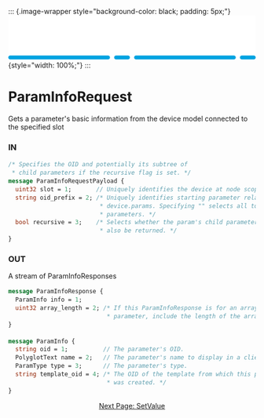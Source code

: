 ::: {.image-wrapper style="background-color: black; padding: 5px;"}
![Catena Logo](images/Catena%20Logo_PMS2191%20&%20White.png){style="width: 100%;"}
:::

# ParamInfoRequest
Gets a parameter's basic information from the device model connected to the specified slot

### IN
``` proto
/* Specifies the OID and potentially its subtree of
 * child parameters if the recursive flag is set. */
message ParamInfoRequestPayload {
  uint32 slot = 1;       // Uniquely identifies the device at node scope.
  string oid_prefix = 2; /* Uniquely identifies starting parameter relative to
                          * device.params. Specifying "" selects all top-level
                          * parameters. */
  bool recursive = 3;    /* Selects whether the param's child parameters should
                          * also be returned. */
}
```

### OUT
A stream of ParamInfoResponses

``` proto
message ParamInfoResponse {
  ParamInfo info = 1;
  uint32 array_length = 2; /* If this ParamInfoResponse is for an array 
                            * parameter, include the length of the array. */
}

message ParamInfo {
  string oid = 1;          // The parameter's OID.
  PolyglotText name = 2;   // The parameter's name to display in a client GUI.
  ParamType type = 3;      // The parameter's type.
  string template_oid = 4; /* The OID of the template from which this parameter
                            * was created. */
}
```

<div style="text-align: center">

[Next Page: SetValue](SetValue.html)

</div>